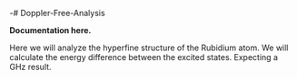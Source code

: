-# Doppler-Free-Analysis

**Documentation here.**

Here we will analyze the hyperfine structure of the Rubidium atom. 
We will calculate the energy difference between the excited states.
Expecting a GHz result.
